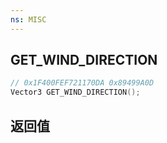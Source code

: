 ```yaml
---
ns: MISC
---
```

## GET_WIND_DIRECTION

```c
// 0x1F400FEF721170DA 0x89499A0D
Vector3 GET_WIND_DIRECTION();
```


## 返回值
